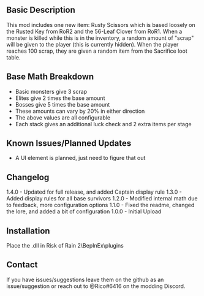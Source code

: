 ﻿Basic Description
------------
This mod includes one new item: Rusty Scissors which is based loosely on the Rusted Key from RoR2 and the 56-Leaf Clover from RoR1.
When a monster is killed while this is in the inventory, a random amount of "scrap" will be given to the player (this is currently hidden).
When the player reaches 100 scrap, they are given a random item from the Sacrifice loot table.

Base Math Breakdown
------------
- Basic monsters give 3 scrap
- Elites give 2 times the base amount
- Bosses give 5 times the base amount
- These amounts can vary by 20% in either direction
- The above values are all configurable
- Each stack gives an additional luck check and 2 extra items per stage

Known Issues/Planned Updates
------------
- A UI element is planned, just need to figure that out

Changelog
------------
1.4.0 - Updated for full release, and added Captain display rule
1.3.0 - Added display rules for all base survivors
1.2.0 - Modified internal math due to feedback, more configuration options
1.1.0 - Fixed the readme, changed the lore, and added a bit of configuration
1.0.0 - Initial Upload

Installation
------------
Place the .dll in Risk of Rain 2\BepInEx\plugins

Contact
------------
If you have issues/suggestions leave them on the github as an issue/suggestion
  or reach out to @Rico#6416 on the modding Discord.
